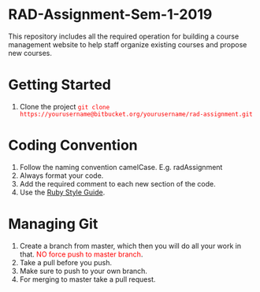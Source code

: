 # RAD-Assignment-Sem-1-2019
This repository includes all the required operation for building a course management website to help staff organize existing courses and propose new courses.

# Getting Started
1. Clone the project <span style="color:red">```git clone https://yourusername@bitbucket.org/yourusername/rad-assignment.git```<span>

# Coding Convention
1. Follow the naming convention camelCase. E.g. radAssignment
2. Always format your code.
3. Add the required comment to each new section of the code.
4. Use the [Ruby Style Guide](https://github.com/rubocop-hq/ruby-style-guide).

# Managing Git
1. Create a branch from master, which then you will do all your work in that.
<span style="color:red">NO force push to master branch</span>.
2. Take a pull before you push.
3. Make sure to push to your own branch.
4. For merging to master take a pull request.